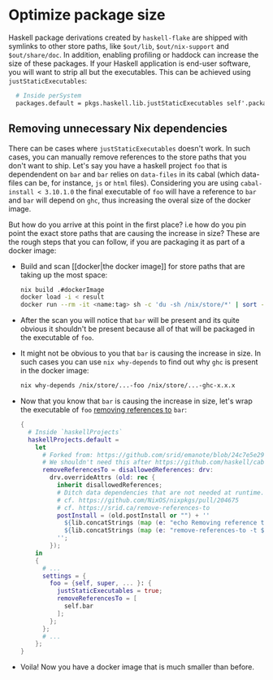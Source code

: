 # Optimize package size

Haskell package derivations created by `haskell-flake` are shipped with symlinks to other store paths, like `$out/lib`, `$out/nix-support` and `$out/share/doc`. In addition, enabling profiling or haddock can increase the size of these packages. If your Haskell application is end-user software, you will want to strip all but the executables. This can be achieved using `justStaticExecutables`:

```nix title="flake.nix"
  # Inside perSystem
  packages.default = pkgs.haskell.lib.justStaticExecutables self'.packages.foo;
```

## Removing unnecessary Nix dependencies


There can be cases where `justStaticExecutables` doesn't work. In such cases, you can manually remove references to the store paths that you don't want to ship. Let's say you have a haskell project `foo` that is dependendent on `bar` and `bar`
relies on `data-files` in its cabal (which data-files can be, for instance, `js` or `html` files). Considering you are using `cabal-install < 3.10.1.0` the final executable of `foo` will have a reference to `bar` and `bar` will depend on `ghc`, thus increasing the overal size of the docker image. 

But how do you arrive at this point in the first place? i.e how do you pin point the exact store paths that are causing the increase in size? These are the rough steps that you can follow, if you are packaging it as part of a docker image:

- Build and scan [[docker|the docker image]] for store paths that are taking up the most space:
  ```bash
  nix build .#dockerImage
  docker load -i < result
  docker run --rm -it <name:tag> sh -c 'du -sh /nix/store/*' | sort -h | tail
  ```
- After the scan you will notice that `bar` will be present and its quite obvious it shouldn't be present because all of that will be packaged in the executable of `foo`. 

- It might not be obvious to you that `bar` is causing the increase in size. In such cases you can use `nix why-depends` to find out why `ghc` is present in the docker image:
  ```bash
  nix why-depends /nix/store/...-foo /nix/store/...-ghc-x.x.x
  ```

- Now that you know that `bar` is causing the increase in size, let's wrap the executable of `foo` [removing references to](https://srid.ca/remove-references-to) `bar`:
  ```nix title="flake.nix"
  {
    # Inside `haskellProjects`
    haskellProjects.default = 
      let
        # Forked from: https://github.com/srid/emanote/blob/24c7e5e29a91ec201a48fad1ac028a123b82a402/flake.nix#L52-L62
        # We shouldn't need this after https://github.com/haskell/cabal/pull/8534
        removeReferencesTo = disallowedReferences: drv:
          drv.overrideAttrs (old: rec {
            inherit disallowedReferences;
            # Ditch data dependencies that are not needed at runtime.
            # cf. https://github.com/NixOS/nixpkgs/pull/204675
            # cf. https://srid.ca/remove-references-to
            postInstall = (old.postInstall or "") + ''
              ${lib.concatStrings (map (e: "echo Removing reference to: ${e}\n") disallowedReferences)}
              ${lib.concatStrings (map (e: "remove-references-to -t ${e} $out/bin/*\n") disallowedReferences)}
            '';
          });
      in
      {
        # ...
        settings = {
          foo = {self, super, ... }: {
            justStaticExecutables = true;
            removeReferencesTo = [
              self.bar
            ];
          };
        };
        # ...
      };
  }
  ```
- Voila! Now you have a docker image that is much smaller than before.
